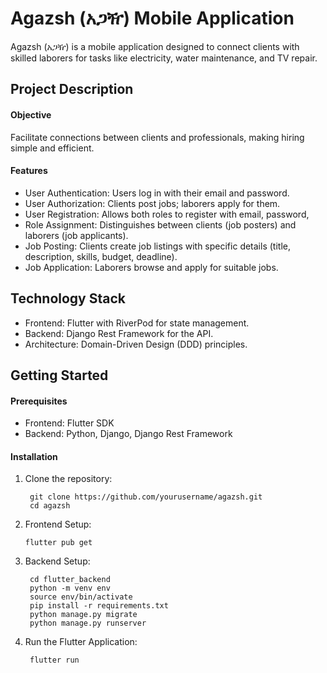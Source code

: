 # Agazsh (አጋዥ) Mobile Application
Agazsh (አጋዥ) is a mobile application designed to connect clients with skilled laborers for tasks like electricity, water maintenance, and TV repair.

## Project Description
#### Objective
Facilitate connections between clients and professionals, making hiring simple and efficient.

#### Features
- User Authentication: Users log in with their email and password.
- User Authorization: Clients post jobs; laborers apply for them.
- User Registration: Allows both roles to register with email, password, 
- Role Assignment: Distinguishes between clients (job posters) and laborers (job applicants).
- Job Posting: Clients create job listings with specific details (title, description, skills, budget, deadline).
- Job Application: Laborers browse and apply for suitable jobs.
## Technology Stack
- Frontend: Flutter with RiverPod for state management.
- Backend: Django Rest Framework for the API.
- Architecture: Domain-Driven Design (DDD) principles.
## Getting Started
#### Prerequisites
- Frontend: Flutter SDK
- Backend: Python, Django, Django Rest Framework
#### Installation

1. Clone the repository:

        git clone https://github.com/yourusername/agazsh.git
        cd agazsh
2. Frontend Setup:

       flutter pub get

3. Backend Setup:
             
        cd flutter_backend
        python -m venv env
        source env/bin/activate
        pip install -r requirements.txt
        python manage.py migrate
        python manage.py runserver

4. Run the Flutter Application:
        
        flutter run

